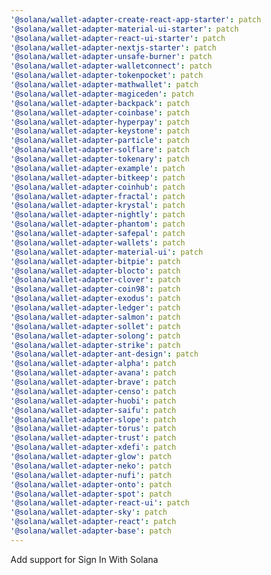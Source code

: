 ```yaml
---
'@solana/wallet-adapter-create-react-app-starter': patch
'@solana/wallet-adapter-material-ui-starter': patch
'@solana/wallet-adapter-react-ui-starter': patch
'@solana/wallet-adapter-nextjs-starter': patch
'@solana/wallet-adapter-unsafe-burner': patch
'@solana/wallet-adapter-walletconnect': patch
'@solana/wallet-adapter-tokenpocket': patch
'@solana/wallet-adapter-mathwallet': patch
'@solana/wallet-adapter-magiceden': patch
'@solana/wallet-adapter-backpack': patch
'@solana/wallet-adapter-coinbase': patch
'@solana/wallet-adapter-hyperpay': patch
'@solana/wallet-adapter-keystone': patch
'@solana/wallet-adapter-particle': patch
'@solana/wallet-adapter-solflare': patch
'@solana/wallet-adapter-tokenary': patch
'@solana/wallet-adapter-example': patch
'@solana/wallet-adapter-bitkeep': patch
'@solana/wallet-adapter-coinhub': patch
'@solana/wallet-adapter-fractal': patch
'@solana/wallet-adapter-krystal': patch
'@solana/wallet-adapter-nightly': patch
'@solana/wallet-adapter-phantom': patch
'@solana/wallet-adapter-safepal': patch
'@solana/wallet-adapter-wallets': patch
'@solana/wallet-adapter-material-ui': patch
'@solana/wallet-adapter-bitpie': patch
'@solana/wallet-adapter-blocto': patch
'@solana/wallet-adapter-clover': patch
'@solana/wallet-adapter-coin98': patch
'@solana/wallet-adapter-exodus': patch
'@solana/wallet-adapter-ledger': patch
'@solana/wallet-adapter-salmon': patch
'@solana/wallet-adapter-sollet': patch
'@solana/wallet-adapter-solong': patch
'@solana/wallet-adapter-strike': patch
'@solana/wallet-adapter-ant-design': patch
'@solana/wallet-adapter-alpha': patch
'@solana/wallet-adapter-avana': patch
'@solana/wallet-adapter-brave': patch
'@solana/wallet-adapter-censo': patch
'@solana/wallet-adapter-huobi': patch
'@solana/wallet-adapter-saifu': patch
'@solana/wallet-adapter-slope': patch
'@solana/wallet-adapter-torus': patch
'@solana/wallet-adapter-trust': patch
'@solana/wallet-adapter-xdefi': patch
'@solana/wallet-adapter-glow': patch
'@solana/wallet-adapter-neko': patch
'@solana/wallet-adapter-nufi': patch
'@solana/wallet-adapter-onto': patch
'@solana/wallet-adapter-spot': patch
'@solana/wallet-adapter-react-ui': patch
'@solana/wallet-adapter-sky': patch
'@solana/wallet-adapter-react': patch
'@solana/wallet-adapter-base': patch
---
```


Add support for Sign In With Solana
